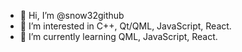 - 👋 Hi, I’m @snow32github
- 👀 I’m interested in C++, Qt/QML, JavaScript, React.
- 🌱 I’m currently learning QML, JavaScript, React.

<!---
snow32github/snow32github is a ✨ special ✨ repository because its `README.md` (this file) appears on your GitHub profile.
You can click the Preview link to take a look at your changes.
--->

